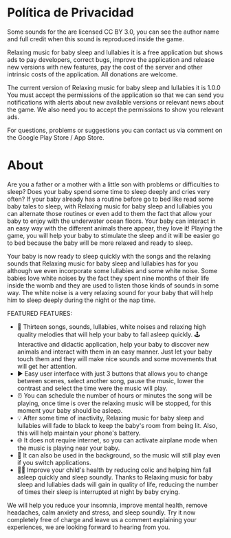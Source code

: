 # Política de Privacidad

Some sounds for the are licensed CC BY 3.0, you can see the author name and full credit when this sound is reproduced inside the game.

Relaxing music for baby sleep and lullabies it is a free application but shows ads to pay developers, correct bugs, improve the application and release new versions with new features, pay the cost of the server and other intrinsic costs of the application. All donations are welcome.

The current version of Relaxing music for baby sleep and lullabies it is 1.0.0 You must accept the permissions of the application so that we can send you notifications with alerts about new available versions or relevant news about the game. We also need you to accept the permissions to show you relevant ads.

For questions, problems or suggestions you can contact us via comment on the Google Play Store / App Store.


# About
Are you a father or a mother with a little son with problems or difficulties to sleep? Does your baby spend some time to sleep deeply and cries very often? If your baby already has a routine before go to bed like read some baby tales to sleep, with Relaxing music for baby sleep and lullabies you can alternate those routines or even add to them the fact that allow your baby to enjoy with the underwater ocean floors. Your baby can interact in an easy way with the different animals there appear, they love it! Playing the game, you will help your baby to stimulate the sleep and it will be easier go to bed because the baby will be more relaxed and ready to sleep.

Your baby is now ready to sleep quickly with the songs and the relaxing sounds that Relaxing music for baby sleep and lullabies has for you although we even incorporate some lullabies and some white noise. Some babies love white noises by the fact they spent nine months of their life inside the womb and they are used to listen those kinds of sounds in some way. The white noise is a very relaxing sound for your baby that will help him to sleep deeply during the night or the nap time.

FEATURED FEATURES:

- 🎵 Thirteen songs, sounds, lullabies, white noises and relaxing high quality melodies that will help your baby to fall asleep quickly.
🕹️ Interactive and didactic application, help your baby to discover new animals and interact with them in an easy manner. Just let your baby touch them and they will make nice sounds and some movements that will get her attention.
- ▶️ Easy user interface with just 3 buttons that allows you to change between scenes, select another song, pause the music, lower the contrast and select the time were the music will play.
- ⏰ You can schedule the number of hours or minutes the song will be playing, once time is over the relaxing music will be stopped, for this moment your baby should be asleep.
- 💡 After some time of inactivity, Relaxing music for baby sleep and lullabies will fade to black to keep the baby's room from being lit. Also, this will help maintain your phone's battery.
- 🌐 It does not require internet, so you can activate airplane mode when the music is playing near your baby.
- 🔀 It can also be used in the background, so the music will still play even if you switch applications.
- 🤱🏻 Improve your child's health by reducing colic and helping him fall asleep quickly and sleep soundly.
Thanks to Relaxing music for baby sleep and lullabies dads will gain in quality of life, reducing the number of times their sleep is interrupted at night by baby crying.

We will help you reduce your insomnia, improve mental health, remove headaches, calm anxiety and stress, and sleep soundly. Try it now completely free of charge and leave us a comment explaining your experiences, we are looking forward to hearing from you.
